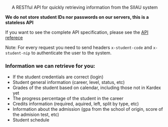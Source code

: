 <p align="center">A RESTful API for quickly retrieving information from the SIIAU system</p>

**We do not store student IDs nor passwords on our servers, this is a stateless API**

If you want to see the complete API specification, please see the [API referece](https://siiau-api.herokuapp.com/api)

Note: For every request you need to send headers `x-student-code` and `x-student-nip` to authenticate the user to the system.

### Information we can retrieve for you:

- If the student credentials are correct (login)
- Student general information (career, level, status, etc)
- Grades of the student based on calendar, including those not in Kardex yet
- The progress percentage of the student in the career
- Credits information (required, aquired, left, split by type, etc)
- Information about the admission (gpa from the school of origin, score of the admision test, etc)
- Student schedule
